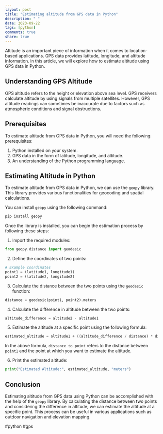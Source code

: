```yaml
---
layout: post
title: "Estimating altitude from GPS data in Python"
description: " "
date: 2023-09-22
tags: [python]
comments: true
share: true
---
```


Altitude is an important piece of information when it comes to location-based applications. GPS data provides latitude, longitude, and altitude information. In this article, we will explore how to estimate altitude using GPS data in Python.

## Understanding GPS Altitude

GPS altitude refers to the height or elevation above sea level. GPS receivers calculate altitude by using signals from multiple satellites. However, GPS altitude readings can sometimes be inaccurate due to factors such as atmospheric conditions and signal obstructions.

## Prerequisites

To estimate altitude from GPS data in Python, you will need the following prerequisites:

1. Python installed on your system.
2. GPS data in the form of latitude, longitude, and altitude.
3. An understanding of the Python programming language.

## Estimating Altitude in Python

To estimate altitude from GPS data in Python, we can use the `geopy` library. This library provides various functionalities for geocoding and spatial calculations.

You can install `geopy` using the following command:

```python
pip install geopy
```

Once the library is installed, you can begin the estimation process by following these steps:

1. Import the required modules:

```python
from geopy.distance import geodesic
```

2. Define the coordinates of two points:

```python
# Example coordinates
point1 = (latitude1, longitude1)
point2 = (latitude2, longitude2)
```

3. Calculate the distance between the two points using the `geodesic` function:

```python
distance = geodesic(point1, point2).meters
```

4. Calculate the difference in altitude between the two points:

```python
altitude_difference = altitude2 - altitude1
```

5. Estimate the altitude at a specific point using the following formula:

```python
estimated_altitude = altitude1 + ((altitude_difference / distance) * distance_to_point)
```

In the above formula, `distance_to_point` refers to the distance between `point1` and the point at which you want to estimate the altitude.

6. Print the estimated altitude:

```python
print("Estimated Altitude:", estimated_altitude, "meters")
```

## Conclusion

Estimating altitude from GPS data using Python can be accomplished with the help of the `geopy` library. By calculating the distance between two points and considering the difference in altitude, we can estimate the altitude at a specific point. This process can be useful in various applications such as outdoor navigation and elevation mapping.

#python #gps